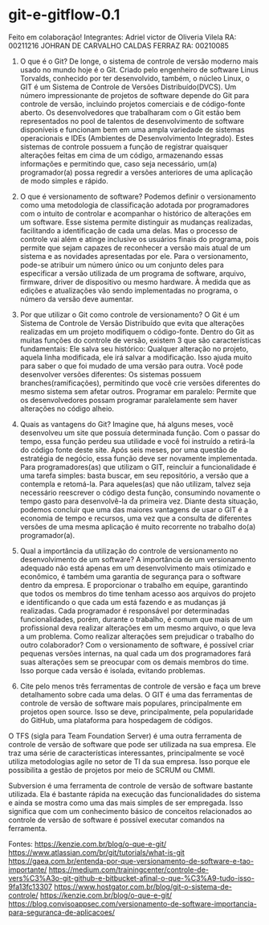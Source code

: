 # git-e-gitflow-0.1

Feito em colaboração!
Integrantes:    Adriel victor de Oliveria Vilela    RA: 00211216
            JOHRAN DE CARVALHO CALDAS FERRAZ    RA: 00210085

1. O que é o Git?
De longe, o sistema de controle de versão moderno mais usado no mundo hoje é o Git. Criado pelo engenheiro de software Linus Torvalds, conhecido por ter desenvolvido, também, o núcleo Linux, o GIT é um Sistema de Controle de Versões Distribuído(DVCS). Um número impressionante de projetos de software depende do Git para controle de versão, incluindo projetos comerciais e de código-fonte aberto. Os desenvolvedores que trabalharam com o Git estão bem representados no pool de talentos de desenvolvimento de software disponíveis e funcionam bem em uma ampla variedade de sistemas operacionais e IDEs (Ambientes de Desenvolvimento Integrado). Estes sistemas de controle possuem a função de registrar quaisquer alterações feitas em cima de um código, armazenando essas informações e permitindo que, caso seja necessário, um(a) programador(a) possa regredir a versões anteriores de uma aplicação de modo simples e rápido.

2. O que é versionamento de software?
Podemos definir o versionamento como uma metodologia de classificação adotada por programadores com o intuito de controlar e acompanhar o histórico de alterações em um software. Esse sistema permite distinguir as mudanças realizadas, facilitando a identificação de cada uma delas. Mas o processo de controle vai além e atinge inclusive os usuários finais do programa, pois permite que sejam capazes de reconhecer a versão mais atual de um sistema e as novidades apresentadas por ele. Para o versionamento, pode-se atribuir um número único ou um conjunto deles para especificar a versão utilizada de um programa de software, arquivo, firmware, driver de dispositivo ou mesmo hardware. À medida que as edições e atualizações vão sendo implementadas no programa, o número da versão deve aumentar.

3. Por que utilizar o Git como controle de versionamento?
O Git é um Sistema de Controle de Versão Distribuído que evita que alterações realizadas em um projeto modifiquem o código-fonte. Dentro do Git as muitas funções do controle de versão, existem 3 que são características fundamentais:
Ele salva seu histórico: Qualquer alteração no projeto, aquela linha modificada, ele irá salvar a modificação. Isso ajuda muito para saber o que foi mudado de uma versão para outra.
Você pode desenvolver versões diferentes: Os sistemas possuem branches(ramificações), permitindo que você crie versões diferentes do mesmo sistema sem afetar outros.
Programar em paralelo: Permite que os desenvolvedores possam programar paralelamente sem haver alterações no código alheio.

4. Quais as vantagens do Git? 
Imagine que, há alguns meses, você desenvolveu um site que possuía determinada função. Com o passar do tempo, essa função perdeu sua utilidade e você foi instruído a retirá-la do código fonte deste site. Após seis meses, por uma questão de estratégia de negócio, essa função deve ser novamente implementada. Para programadores(as) que utilizam o GIT, reincluir a funcionalidade é uma tarefa simples: basta buscar, em seu repositório, a versão que a contempla e retomá-la. Para aqueles(as) que não utilizam, talvez seja necessário reescrever o código desta função, consumindo novamente o tempo gasto para desenvolvê-la da primeira vez. Diante desta situação, podemos concluir que uma das maiores vantagens de usar o GIT é a economia de tempo e recursos, uma vez que a consulta de diferentes versões de uma mesma aplicação é muito recorrente no trabalho do(a) programador(a).

5. Qual a importância da utilização do controle de versionamento no desenvolvimento de um software?
A importância de um versionamento adequado não está apenas em um desenvolvimento mais otimizado e econômico, é também uma garantia de segurança para o software dentro da empresa. E proporcionar o trabalho em equipe, garantindo que todos os membros do time tenham acesso aos arquivos do projeto e identificando o que cada um está fazendo e as mudanças já realizadas. Cada programador é responsável por determinadas funcionalidades, porém, durante o trabalho, é comum que mais de um profissional deva realizar alterações em um mesmo arquivo, o que leva a um problema. Como realizar alterações sem prejudicar o trabalho do outro colaborador?
Com o versionamento de software, é possível criar pequenas versões internas, na qual cada um dos programadores fará suas alterações sem se preocupar com os demais membros do time. Isso porque cada versão é isolada, evitando problemas.


6. Cite pelo menos três ferramentas de controle de versão e faça um breve detalhamento sobre cada uma delas.
O GIT é uma das ferramentas de controle de versão de software mais populares, principalmente em projetos open source. Isso se deve, principalmente, pela popularidade do GitHub, uma plataforma para hospedagem de códigos.

O TFS (sigla para Team Foundation Server) é uma outra ferramenta de controle de versão de software que pode ser utilizada na sua empresa. Ele traz uma série de características interessantes, principalmente se você utiliza metodologias agile no setor de TI da sua empresa. Isso porque ele possibilita a gestão de projetos por meio de SCRUM ou CMMI.

Subversion é uma ferramenta de controle de versão de software bastante utilizada. Ela é bastante rápida na execução das funcionalidades do sistema e ainda se mostra como uma das mais simples de ser empregada. Isso significa que com um conhecimento básico de conceitos relacionados ao controle de versão de software é possível executar comandos na ferramenta.


Fontes:
https://kenzie.com.br/blog/o-que-e-git/
https://www.atlassian.com/br/git/tutorials/what-is-git
https://gaea.com.br/entenda-por-que-versionamento-de-software-e-tao-importante/
https://medium.com/trainingcenter/controle-de-vers%C3%A3o-git-github-e-bitbucket-afinal-o-que-%C3%A9-tudo-isso-9fa13fc13307
https://www.hostgator.com.br/blog/git-o-sistema-de-controle/
https://kenzie.com.br/blog/o-que-e-git/
https://blog.convisoappsec.com/versionamento-de-software-importancia-para-seguranca-de-aplicacoes/
